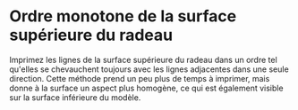 Ordre monotone de la surface supérieure du radeau
====
Imprimez les lignes de la surface supérieure du radeau dans un ordre tel qu'elles se chevauchent toujours avec les lignes adjacentes dans une seule direction. Cette méthode prend un peu plus de temps à imprimer, mais donne à la surface un aspect plus homogène, ce qui est également visible sur la surface inférieure du modèle.